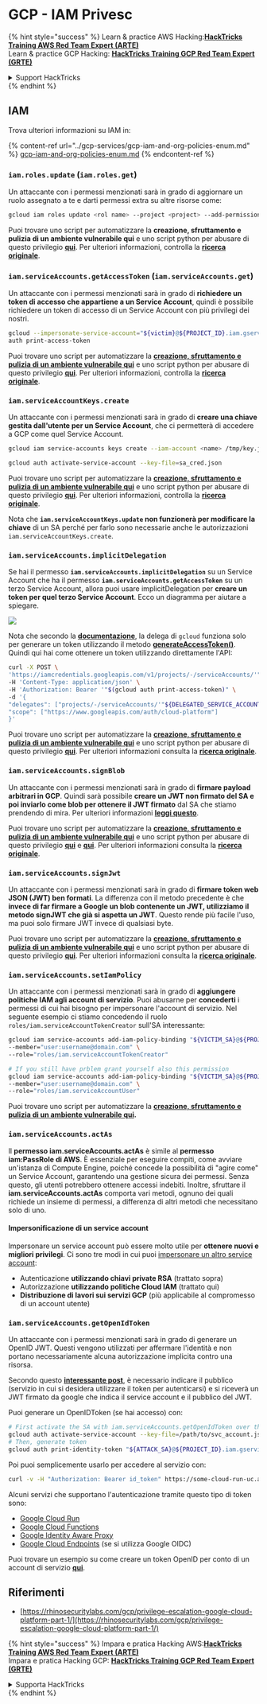 # GCP - IAM Privesc

{% hint style="success" %}
Learn & practice AWS Hacking:<img src="../../../.gitbook/assets/image (1).png" alt="" data-size="line">[**HackTricks Training AWS Red Team Expert (ARTE)**](https://training.hacktricks.xyz/courses/arte)<img src="../../../.gitbook/assets/image (1).png" alt="" data-size="line">\
Learn & practice GCP Hacking: <img src="../../../.gitbook/assets/image (2).png" alt="" data-size="line">[**HackTricks Training GCP Red Team Expert (GRTE)**<img src="../../../.gitbook/assets/image (2).png" alt="" data-size="line">](https://training.hacktricks.xyz/courses/grte)

<details>

<summary>Support HackTricks</summary>

* Check the [**subscription plans**](https://github.com/sponsors/carlospolop)!
* **Join the** 💬 [**Discord group**](https://discord.gg/hRep4RUj7f) or the [**telegram group**](https://t.me/peass) or **follow** us on **Twitter** 🐦 [**@hacktricks\_live**](https://twitter.com/hacktricks\_live)**.**
* **Share hacking tricks by submitting PRs to the** [**HackTricks**](https://github.com/carlospolop/hacktricks) and [**HackTricks Cloud**](https://github.com/carlospolop/hacktricks-cloud) github repos.

</details>
{% endhint %}

## IAM

Trova ulteriori informazioni su IAM in:

{% content-ref url="../gcp-services/gcp-iam-and-org-policies-enum.md" %}
[gcp-iam-and-org-policies-enum.md](../gcp-services/gcp-iam-and-org-policies-enum.md)
{% endcontent-ref %}

### `iam.roles.update` (`iam.roles.get`)

Un attaccante con i permessi menzionati sarà in grado di aggiornare un ruolo assegnato a te e darti permessi extra su altre risorse come:
```bash
gcloud iam roles update <rol name> --project <project> --add-permissions <permission>
```
Puoi trovare uno script per automatizzare la **creazione, sfruttamento e pulizia di un ambiente vulnerabile qui** e uno script python per abusare di questo privilegio [**qui**](https://github.com/RhinoSecurityLabs/GCP-IAM-Privilege-Escalation/blob/master/ExploitScripts/iam.roles.update.py). Per ulteriori informazioni, controlla la [**ricerca originale**](https://rhinosecuritylabs.com/gcp/privilege-escalation-google-cloud-platform-part-1/).

### `iam.serviceAccounts.getAccessToken` (`iam.serviceAccounts.get`)

Un attaccante con i permessi menzionati sarà in grado di **richiedere un token di accesso che appartiene a un Service Account**, quindi è possibile richiedere un token di accesso di un Service Account con più privilegi dei nostri.
```bash
gcloud --impersonate-service-account="${victim}@${PROJECT_ID}.iam.gserviceaccount.com" \
auth print-access-token
```
Puoi trovare uno script per automatizzare la [**creazione, sfruttamento e pulizia di un ambiente vulnerabile qui**](https://github.com/carlospolop/gcp\_privesc\_scripts/blob/main/tests/4-iam.serviceAccounts.getAccessToken.sh) e uno script python per abusare di questo privilegio [**qui**](https://github.com/RhinoSecurityLabs/GCP-IAM-Privilege-Escalation/blob/master/ExploitScripts/iam.serviceAccounts.getAccessToken.py). Per ulteriori informazioni, controlla la [**ricerca originale**](https://rhinosecuritylabs.com/gcp/privilege-escalation-google-cloud-platform-part-1/).

### `iam.serviceAccountKeys.create`

Un attaccante con i permessi menzionati sarà in grado di **creare una chiave gestita dall'utente per un Service Account**, che ci permetterà di accedere a GCP come quel Service Account.
```bash
gcloud iam service-accounts keys create --iam-account <name> /tmp/key.json

gcloud auth activate-service-account --key-file=sa_cred.json
```
Puoi trovare uno script per automatizzare la [**creazione, sfruttamento e pulizia di un ambiente vulnerabile qui**](https://github.com/carlospolop/gcp\_privesc\_scripts/blob/main/tests/3-iam.serviceAccountKeys.create.sh) e uno script python per abusare di questo privilegio [**qui**](https://github.com/RhinoSecurityLabs/GCP-IAM-Privilege-Escalation/blob/master/ExploitScripts/iam.serviceAccountKeys.create.py). Per ulteriori informazioni, controlla la [**ricerca originale**](https://rhinosecuritylabs.com/gcp/privilege-escalation-google-cloud-platform-part-1/).

Nota che **`iam.serviceAccountKeys.update` non funzionerà per modificare la chiave** di un SA perché per farlo sono necessarie anche le autorizzazioni `iam.serviceAccountKeys.create`.

### `iam.serviceAccounts.implicitDelegation`

Se hai il permesso **`iam.serviceAccounts.implicitDelegation`** su un Service Account che ha il permesso **`iam.serviceAccounts.getAccessToken`** su un terzo Service Account, allora puoi usare implicitDelegation per **creare un token per quel terzo Service Account**. Ecco un diagramma per aiutare a spiegare.

![](https://rhinosecuritylabs.com/wp-content/uploads/2020/04/image2-500x493.png)

Nota che secondo la [**documentazione**](https://cloud.google.com/iam/docs/understanding-service-accounts), la delega di `gcloud` funziona solo per generare un token utilizzando il metodo [**generateAccessToken()**](https://cloud.google.com/iam/credentials/reference/rest/v1/projects.serviceAccounts/generateAccessToken). Quindi qui hai come ottenere un token utilizzando direttamente l'API:
```bash
curl -X POST \
'https://iamcredentials.googleapis.com/v1/projects/-/serviceAccounts/'"${TARGET_SERVICE_ACCOUNT}"':generateAccessToken' \
-H 'Content-Type: application/json' \
-H 'Authorization: Bearer '"$(gcloud auth print-access-token)" \
-d '{
"delegates": ["projects/-/serviceAccounts/'"${DELEGATED_SERVICE_ACCOUNT}"'"],
"scope": ["https://www.googleapis.com/auth/cloud-platform"]
}'
```
Puoi trovare uno script per automatizzare la [**creazione, sfruttamento e pulizia di un ambiente vulnerabile qui**](https://github.com/carlospolop/gcp\_privesc\_scripts/blob/main/tests/5-iam.serviceAccounts.implicitDelegation.sh) e uno script python per abusare di questo privilegio [**qui**](https://github.com/RhinoSecurityLabs/GCP-IAM-Privilege-Escalation/blob/master/ExploitScripts/iam.serviceAccounts.implicitDelegation.py). Per ulteriori informazioni consulta la [**ricerca originale**](https://rhinosecuritylabs.com/gcp/privilege-escalation-google-cloud-platform-part-1/).

### `iam.serviceAccounts.signBlob`

Un attaccante con i permessi menzionati sarà in grado di **firmare payload arbitrari in GCP**. Quindi sarà possibile **creare un JWT non firmato del SA e poi inviarlo come blob per ottenere il JWT firmato** dal SA che stiamo prendendo di mira. Per ulteriori informazioni [**leggi questo**](https://medium.com/google-cloud/using-serviceaccountactor-iam-role-for-account-impersonation-on-google-cloud-platform-a9e7118480ed).

Puoi trovare uno script per automatizzare la [**creazione, sfruttamento e pulizia di un ambiente vulnerabile qui**](https://github.com/carlospolop/gcp\_privesc\_scripts/blob/main/tests/6-iam.serviceAccounts.signBlob.sh) e uno script python per abusare di questo privilegio [**qui**](https://github.com/RhinoSecurityLabs/GCP-IAM-Privilege-Escalation/blob/master/ExploitScripts/iam.serviceAccounts.signBlob-accessToken.py) e [**qui**](https://github.com/RhinoSecurityLabs/GCP-IAM-Privilege-Escalation/blob/master/ExploitScripts/iam.serviceAccounts.signBlob-gcsSignedUrl.py). Per ulteriori informazioni consulta la [**ricerca originale**](https://rhinosecuritylabs.com/gcp/privilege-escalation-google-cloud-platform-part-1/).

### `iam.serviceAccounts.signJwt`

Un attaccante con i permessi menzionati sarà in grado di **firmare token web JSON (JWT) ben formati**. La differenza con il metodo precedente è che **invece di far firmare a Google un blob contenente un JWT, utilizziamo il metodo signJWT che già si aspetta un JWT**. Questo rende più facile l'uso, ma puoi solo firmare JWT invece di qualsiasi byte.

Puoi trovare uno script per automatizzare la [**creazione, sfruttamento e pulizia di un ambiente vulnerabile qui**](https://github.com/carlospolop/gcp\_privesc\_scripts/blob/main/tests/7-iam.serviceAccounts.signJWT.sh) e uno script python per abusare di questo privilegio [**qui**](https://github.com/RhinoSecurityLabs/GCP-IAM-Privilege-Escalation/blob/master/ExploitScripts/iam.serviceAccounts.signJWT.py). Per ulteriori informazioni consulta la [**ricerca originale**](https://rhinosecuritylabs.com/gcp/privilege-escalation-google-cloud-platform-part-1/).

### `iam.serviceAccounts.setIamPolicy` <a href="#iam.serviceaccounts.setiampolicy" id="iam.serviceaccounts.setiampolicy"></a>

Un attaccante con i permessi menzionati sarà in grado di **aggiungere politiche IAM agli account di servizio**. Puoi abusarne per **concederti** i permessi di cui hai bisogno per impersonare l'account di servizio. Nel seguente esempio ci stiamo concedendo il ruolo `roles/iam.serviceAccountTokenCreator` sull'SA interessante:
```bash
gcloud iam service-accounts add-iam-policy-binding "${VICTIM_SA}@${PROJECT_ID}.iam.gserviceaccount.com" \
--member="user:username@domain.com" \
--role="roles/iam.serviceAccountTokenCreator"

# If you still have prblem grant yourself also this permission
gcloud iam service-accounts add-iam-policy-binding "${VICTIM_SA}@${PROJECT_ID}.iam.gserviceaccount.com" \ \
--member="user:username@domain.com" \
--role="roles/iam.serviceAccountUser"
```
Puoi trovare uno script per automatizzare la [**creazione, sfruttamento e pulizia di un ambiente vulnerabile qui**](https://github.com/carlospolop/gcp\_privesc\_scripts/blob/main/tests/d-iam.serviceAccounts.setIamPolicy.sh)**.**

### `iam.serviceAccounts.actAs`

Il **permesso iam.serviceAccounts.actAs** è simile al **permesso iam:PassRole di AWS**. È essenziale per eseguire compiti, come avviare un'istanza di Compute Engine, poiché concede la possibilità di "agire come" un Service Account, garantendo una gestione sicura dei permessi. Senza questo, gli utenti potrebbero ottenere accessi indebiti. Inoltre, sfruttare il **iam.serviceAccounts.actAs** comporta vari metodi, ognuno dei quali richiede un insieme di permessi, a differenza di altri metodi che necessitano solo di uno.

#### Impersonificazione di un service account <a href="#service-account-impersonation" id="service-account-impersonation"></a>

Impersonare un service account può essere molto utile per **ottenere nuovi e migliori privilegi**. Ci sono tre modi in cui puoi [impersonare un altro service account](https://cloud.google.com/iam/docs/understanding-service-accounts#impersonating\_a\_service\_account):

* Autenticazione **utilizzando chiavi private RSA** (trattato sopra)
* Autorizzazione **utilizzando politiche Cloud IAM** (trattato qui)
* **Distribuzione di lavori sui servizi GCP** (più applicabile al compromesso di un account utente)

### `iam.serviceAccounts.getOpenIdToken`

Un attaccante con i permessi menzionati sarà in grado di generare un OpenID JWT. Questi vengono utilizzati per affermare l'identità e non portano necessariamente alcuna autorizzazione implicita contro una risorsa.

Secondo questo [**interessante post**](https://medium.com/google-cloud/authenticating-using-google-openid-connect-tokens-e7675051213b), è necessario indicare il pubblico (servizio in cui si desidera utilizzare il token per autenticarsi) e si riceverà un JWT firmato da google che indica il service account e il pubblico del JWT.

Puoi generare un OpenIDToken (se hai accesso) con:
```bash
# First activate the SA with iam.serviceAccounts.getOpenIdToken over the other SA
gcloud auth activate-service-account --key-file=/path/to/svc_account.json
# Then, generate token
gcloud auth print-identity-token "${ATTACK_SA}@${PROJECT_ID}.iam.gserviceaccount.com" --audiences=https://example.com
```
Poi puoi semplicemente usarlo per accedere al servizio con:
```bash
curl -v -H "Authorization: Bearer id_token" https://some-cloud-run-uc.a.run.app
```
Alcuni servizi che supportano l'autenticazione tramite questo tipo di token sono:

* [Google Cloud Run](https://cloud.google.com/run/)
* [Google Cloud Functions](https://cloud.google.com/functions/docs/)
* [Google Identity Aware Proxy](https://cloud.google.com/iap/docs/authentication-howto)
* [Google Cloud Endpoints](https://cloud.google.com/endpoints/docs/openapi/authenticating-users-google-id) (se si utilizza Google OIDC)

Puoi trovare un esempio su come creare un token OpenID per conto di un account di servizio [**qui**](https://github.com/carlospolop-forks/GCP-IAM-Privilege-Escalation/blob/master/ExploitScripts/iam.serviceAccounts.getOpenIdToken.py).

## Riferimenti

* [https://rhinosecuritylabs.com/gcp/privilege-escalation-google-cloud-platform-part-1/](https://rhinosecuritylabs.com/gcp/privilege-escalation-google-cloud-platform-part-1/)

{% hint style="success" %}
Impara e pratica Hacking AWS:<img src="../../../.gitbook/assets/image (1).png" alt="" data-size="line">[**HackTricks Training AWS Red Team Expert (ARTE)**](https://training.hacktricks.xyz/courses/arte)<img src="../../../.gitbook/assets/image (1).png" alt="" data-size="line">\
Impara e pratica Hacking GCP: <img src="../../../.gitbook/assets/image (2).png" alt="" data-size="line">[**HackTricks Training GCP Red Team Expert (GRTE)**<img src="../../../.gitbook/assets/image (2).png" alt="" data-size="line">](https://training.hacktricks.xyz/courses/grte)

<details>

<summary>Supporta HackTricks</summary>

* Controlla i [**piani di abbonamento**](https://github.com/sponsors/carlospolop)!
* **Unisciti al** 💬 [**gruppo Discord**](https://discord.gg/hRep4RUj7f) o al [**gruppo telegram**](https://t.me/peass) o **seguici** su **Twitter** 🐦 [**@hacktricks\_live**](https://twitter.com/hacktricks\_live)**.**
* **Condividi trucchi di hacking inviando PR ai** [**HackTricks**](https://github.com/carlospolop/hacktricks) e [**HackTricks Cloud**](https://github.com/carlospolop/hacktricks-cloud) repos di github.

</details>
{% endhint %}
